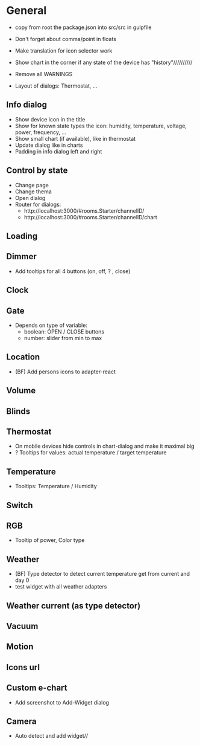 # General
- copy from root the package.json into src/src in gulpfile
- Don't forget about comma/point in floats

- Make translation for icon selector work

- Show chart in the corner if any state of the device has "history"//////////
- Remove all WARNINGS
- Layout of dialogs: Thermostat, ...

## Info dialog
- Show device icon in the title
- Show for known state types the icon: humidity, temperature, voltage, power, frequency, ...
- Show small chart (if available), like in thermostat
- Update dialog like in charts
- Padding in info dialog left and right

## Control by state
- Change page
- Change thema
- Open dialog
- Router for dialogs: 
    - http://localhost:3000/#rooms.Starter/channelID/
    - http://localhost:3000/#rooms.Starter/channelID/chart

## Loading 
## Dimmer
- Add tooltips for all 4 buttons (on, off, ? , close)

## Clock

## Gate
- Depends on type of variable: 
  - boolean: OPEN / CLOSE buttons
  - number: slider from min to max

## Location
- (BF) Add persons icons to adapter-react
## Volume

## Blinds

## Thermostat
- On mobile devices hide controls in chart-dialog and make it maximal big
- ? Tooltips for values: actual temperature / target temperature

## Temperature
- Tooltips: Temperature / Humidity

## Switch

## RGB
- Tooltip of power, Color type

## Weather
- (BF) Type detector to detect current temperature get from current and day 0
- test widget with all weather adapters

## Weather current (as type detector)

## Vacuum

## Motion

## Icons url

## Custom e-chart
- Add screenshot to Add-Widget dialog

## Camera
- Auto detect and add widget//
